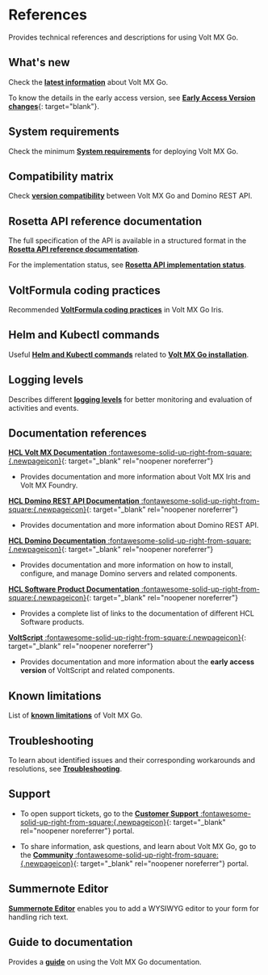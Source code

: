 # References

Provides technical references and descriptions for using Volt MX Go.

## What's new

Check the [**latest information**](whatsnew/whatisnew.md) about Volt MX Go.

To know the details in the early access version, see [**Early Access Version changes**](earlyaccesschanges.md){: target="blank"}.

## System requirements

Check the minimum [**System requirements**](../tutorials/sysreq.md) for deploying Volt MX Go.

## Compatibility matrix

Check [**version compatibility**](compatibilitymatrix.md) between Volt MX Go and Domino REST API.

## Rosetta API reference documentation

The full specification of the API is available in a structured format in the [**Rosetta API reference documentation**](../javadoc/index.html).

For the implementation status, see [**Rosetta API implementation status**](../javadoc/api_status.html). 

## VoltFormula coding practices

Recommended [**VoltFormula coding practices**](../topicguides/vfcodingguides.md) in Volt MX Go Iris.   

## Helm and Kubectl commands

Useful [**Helm and Kubectl commands**](kubecheatsheet.md) related to [**Volt MX Go installation**](../tutorials/installation.md).
## Logging levels

Describes different [**logging levels**](reflogginglevels.md) for better monitoring and evaluation of activities and events.

## Documentation references

[**HCL Volt MX Documentation**&nbsp;:fontawesome-solid-up-right-from-square:{.newpageicon}](https://opensource.hcltechsw.com/volt-mx-docs/95/docs/documentation/index.html "Link opens a new tab"){: target="_blank" rel="noopener noreferrer"}

- Provides documentation and more information about Volt MX Iris and Volt MX Foundry.

[**HCL Domino REST API Documentation**&nbsp;:fontawesome-solid-up-right-from-square:{.newpageicon}](https://opensource.hcltechsw.com/Domino-rest-api/index.html "Link opens a new tab"){: target="_blank" rel="noopener noreferrer"}

- Provides documentation and more information about Domino REST API. 

[**HCL Domino Documentation**&nbsp;:fontawesome-solid-up-right-from-square:{.newpageicon}](https://help.hcltechsw.com/domino/welcome/index.html "Link opens a new tab"){: target="_blank" rel="noopener noreferrer"}

- Provides documentation and more information on how to install, configure, and manage Domino servers and related components.

[**HCL Software Product Documentation**&nbsp;:fontawesome-solid-up-right-from-square:{.newpageicon}](https://help.hcltechsw.com/ "Link opens a new tab"){: target="_blank" rel="noopener noreferrer"}

- Provides a complete list of links to the documentation of different HCL Software products. 

[**VoltScript**&nbsp;:fontawesome-solid-up-right-from-square:{.newpageicon}](https://help.hcltechsw.com/docs/voltscript/early-access/index.html "Link opens a new tab"){: target="_blank" rel="noopener noreferrer"}

- Provides documentation and more information about the **early access version** of VoltScript and related components.

## Known limitations

List of [**known limitations**](knownlimitation.md) of Volt MX Go.

## Troubleshooting

To learn about identified issues and their corresponding workarounds and resolutions, see [**Troubleshooting**](troubleshoot.md).

## Support 

- To open support tickets, go to the [**Customer Support**&nbsp;:fontawesome-solid-up-right-from-square:{.newpageicon}](https://support.hcltechsw.com/csm "Link opens a new tab"){: target="_blank" rel="noopener noreferrer"} portal.  

- To share information, ask questions, and learn about Volt MX Go, go to the [**Community**&nbsp;:fontawesome-solid-up-right-from-square:{.newpageicon}](https://support.hcltechsw.com/community?id=community_forum&sys_id=2a45adef1bc4fd14a67e9759bc4bcb3d "Link opens a new tab"){: target="_blank" rel="noopener noreferrer"} portal.

## Summernote Editor

[**Summernote Editor**](summernotewidget.md) enables you to add a WYSIWYG editor to your form for handling rich text.

## Guide to documentation

Provides a [**guide**](docguide.md) on using the Volt MX Go documentation.